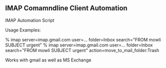 IMAP Comamndline Client Automation
----------------------------------

IMAP Automation Script

Usage Examples:

% imap server=imap.gmail.com user=... folder=Inbox search="FROM mowli SUBJECT urgent"
% imap server=imap.gmail.com user=... folder=Inbox search="FROM mowli SUBJECT urgent" action=move_to_mail_folder:Trash

Works with gmail as well as MS Exchange
